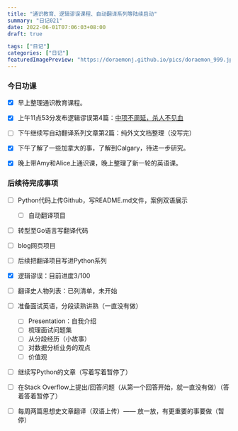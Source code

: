 ```yaml
---
title: "通识教育、逻辑谬误课程、自动翻译系列等陆续启动"
summary: "日记021"
date: 2022-06-01T07:06:03+08:00
draft: true

tags: ["日记"]
categories: ["日记"]
featuredImagePreview: "https://doraemonj.github.io/pics/doraemon_999.jpeg"
---
```


### 今日功课

-   [x] 早上整理通识教育课程。

-   [x] 上午11点53分发布逻辑谬误第4篇：[中项不周延，杀人不见血](https://doraemonj.github.io/zh-cn/logical_fallacy_004/)
-   [ ] 下午继续写自动翻译系列文章第2篇：纯外文文档整理（没写完）
-   [x] 下午了解了一些加拿大的事，了解到Calgary，待进一步研究。
-   [x] 晚上带Amy和Alice上通识课，晚上整理了新一轮的英语课。




### 后续待完成事项

-   [ ] Python代码上传Github，写README.md文件，案例双语展示

    -   [ ] 自动翻译项目
-   [ ] 转型至Go语言写翻译代码
-   [ ] blog网页项目
-   [ ] 后续把翻译项目写进Python系列
-   [x] 逻辑谬误：目前进度3/100
-   [ ] 翻译史人物列表：已列清单，未开始
-   [ ] 准备面试英语，分段读熟讲熟（一直没有做）

    -   [ ] Presentation：自我介绍
    -   [ ] 梳理面试问题集
    -   [ ] 从分段经历（小故事）
    -   [ ] 对数据分析业务的观点
    -   [ ] 价值观
-   [ ] 继续写Python的文章（写着写着暂停了）
-   [ ] 在Stack Overflow上提出/回答问题（从第一个回答开始，就一直没有做）（答着答着暂停了）
-   [ ] 每周两篇思想史文章翻译（双语上传）—— 放一放，有更重要的事要做（暂停）
